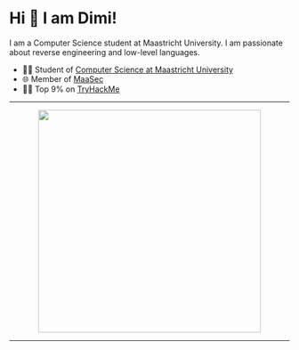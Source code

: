 
# Hi 👋 I am Dimi! 
I am a Computer Science student at Maastricht University. I am passionate about reverse engineering and low-level languages.
- 🧑‍🎓 Student of [Computer Science at Maastricht University](https://curriculum.maastrichtuniversity.nl/education/bachelor/computer-science)
- 🌐 Member of [MaaSec](https://github.com/MaaSecLab)
- 🧑‍💻 Top 9% on [TryHackMe](https://tryhackme.com/r/p/johnnnathan)
---

<p align="center">
  <img src="https://github-readme-stats.vercel.app/api?username=johnnnathan&show_icons=true&theme=dark" width="400">
  
</p>

---
